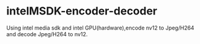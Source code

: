 # intelMSDK-encoder-decoder
Using intel media sdk and intel GPU(hardware),encode nv12 to Jpeg/H264 and decode Jpeg/H264 to nv12.
